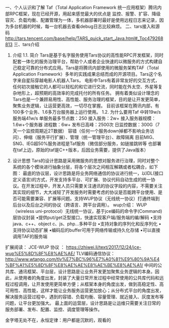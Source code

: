 一、个人认识和了解
Taf（Total Application Framework 统一应用框架）腾讯内部RPC框架，现在已经开源，用起来感觉最大的优点是 监控、报警、扩容、降级容灾、负载均衡、配置管理为一体，多机器部署时最好是使用远程日志来记录，因为多台机器的时候，每一台机器去查看debug日志比较麻烦。
二、tars接入和源码
http://tars.tencent.com/base/help/TARS_quick_start_Java.html#_Toc479268813
三、tars介绍
1. 介绍
1.1. 简介
Tars是基于名字服务使用Tars协议的高性能RPC开发框架，同时配套一体化的服务治理平台，帮助个人或者企业快速的以微服务的方式构建自己稳定可靠的分布式应用。Tars是将腾讯内部使用的微服务架构TAF（Total Application Framework）多年的实践成果总结而成的开源项目。Tars这个名字来自星际穿越电影人机器人Tars， 电影中Tars有着非常友好的交互方式，任何初次接触它的人都可以轻松的和它进行交流，同时能在外太空、外星等复杂地形上，超预期的高效率的完成托付的所有任务。 拥有着类似设计理念的Tars也是一个兼顾易用性、高性能、服务治理的框架，目的是让开发更简单，聚焦业务逻辑，让运营更高效，一切尽在掌握。
目前该框架在腾讯内部，有100多个业务、1.6多万台服务器上运行使用。
1.2. 为什么要用Taf
中转19w/s  服务端41w/s
单服务最多节点数：250
接入服务：2w+
接入服务器规模：1.6w+个服务器
进程数：6w+
发布日高峰：2500次
日监控数据：300G（7天一个监控周期近2T数据）
容错（任何一个服务down掉都不影响业务访问）、伸缩（服务平行扩展）、管理（统一管理平台）、故障隔离
目前MIG、SNG、IEG超50%服务进程是Taf服务（微信部分服务，如链接跳转等  也部署在taf上边，原始的taf是C++版本，后因业务需要，提供了Java版本）

2. 设计思想
Tars的设计思路是采用微服务的思想对服务进行治理，同时对整个系统的各个模块进行抽象分层，将各个层次之间相互解耦或者松耦合，如下图：
最底的协议层，设计思路是将业务网络通信的协议进行统一，以IDL(接口定义语言)的方式，开发支持多平台、可扩展、协议代码自动生成的统一协议。在开发过程中，开发人员只需要关注通讯的协议字段的内容，不需要关注其实现的细节，大大减轻了开发服务时需要考虑的协议是否能跨平台使用、是否可能需要兼容、扩展等问题。支持WUP协议（无线统一协议）打通终端到后台以及后台之间的协议（跨语言、跨平台调用）。
wup介绍：
WUP（wireless uni-protocol）无线统一协议，基于jce编码的命令字(Command)层协议封装
•提供put/get泛型接口，快速实现客户端/服务端的编/解码
•支持java、c++、object c、js、php…多种平台
•支持对象的序列化和反序列化
•支持协议动态扩展
•编码后的buffer可用于网络传输或持久化存储
•可以直接调用TAF的服务端

扩展阅读：
JCE-WUP 协议 ： https://zhiwei.li/text/2017/12/24/jce-wup%E5%8D%8F%E8%AE%AE/
TLV编码通信协议：http://www.wtango.com/tlv%E7%BC%96%E7%A0%81%E9%80%9A%E4%BF%A1%E5%8D%8F%E8%AE%AE%E8%AE%BE%E8%AE%A1/
中间的公共库、通讯框架、平台层，设计思路是让业务开发更加聚焦业务逻辑的本身。因此，从使用者的角度出发，封装了大量日常开发过程中经常使用的公共库代码和远程过程调用，让开发使用更简单方便；从框架本身的角度出发，做到高稳定性、高可用性、高性能，这样才能让业务服务运营更加放心；从分布式平台的角度出发，解决服务运营过程中，遇到的容错、负载均衡、容量管理、就近接入、灰度发布等问题，让平台更加强大。
最上面的运营层，设计思路是让运维只需要关注日常的服务部署、发布、配置、监控、调度管理等操作。

金字塔无处不在，永恒定律：用户都是沉默的，观看的







